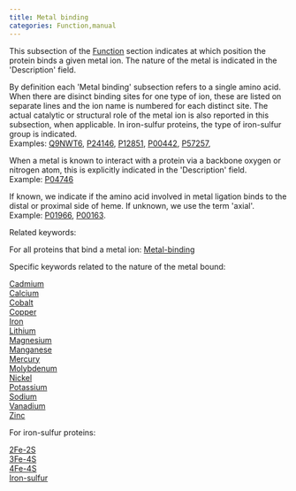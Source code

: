 ```yaml
---
title: Metal binding
categories: Function,manual
---
```


This subsection of the [Function](http://www.uniprot.org/help/function%5Fsection) section indicates at which position the protein binds a given metal ion. The nature of the metal is indicated in the 'Description' field.

By definition each 'Metal binding' subsection refers to a single amino acid. When there are disinct binding sites for one type of ion, these are listed on separate lines and the ion name is numbered for each distinct site. The actual catalytic or structural role of the metal ion is also reported in this subsection, when applicable. In iron-sulfur proteins, the type of iron-sulfur group is indicated.  
Examples: [Q9NWT6](https://www.uniprot.org/uniprotkb/Q9NWT6#function), [P24146](https://www.uniprot.org/uniprotkb/P24146#function), [P12851](https://www.uniprot.org/uniprotkb/P12851#function), [P00442](https://www.uniprot.org/uniprotkb/P00442#function), [P57257](https://www.uniprot.org/uniprotkb/P57257#function),

When a metal is known to interact with a protein via a backbone oxygen or nitrogen atom, this is explicitly indicated in the 'Description' field.  
Example: [P04746](https://www.uniprot.org/uniprotkb/P04746#function)

If known, we indicate if the amino acid involved in metal ligation binds to the distal or proximal side of heme. If unknown, we use the term 'axial'.  
Example: [P01966](https://www.uniprot.org/uniprotkb/P01966#function), [P00163](https://www.uniprot.org/uniprotkb/P00163#function).

Related keywords:

For all proteins that bind a metal ion: [Metal-binding](http://www.uniprot.org/keywords/479)

Specific keywords related to the nature of the metal bound:

[Cadmium](http://www.uniprot.org/keywords/104)  
[Calcium](http://www.uniprot.org/keywords/106)  
[Cobalt](http://www.uniprot.org/keywords/179)  
[Copper](http://www.uniprot.org/keywords/186)  
[Iron](http://www.uniprot.org/keywords/408)  
[Lithium](http://www.uniprot.org/keywords/452)  
[Magnesium](http://www.uniprot.org/keywords/460)  
[Manganese](http://www.uniprot.org/keywords/464)  
[Mercury](http://www.uniprot.org/keywords/476)  
[Molybdenum](http://www.uniprot.org/keywords/500)  
[Nickel](http://www.uniprot.org/keywords/533)  
[Potassium](http://www.uniprot.org/keywords/630)  
[Sodium](http://www.uniprot.org/keywords/915)  
[Vanadium](http://www.uniprot.org/keywords/837)  
[Zinc](http://www.uniprot.org/keywords/862)

For iron-sulfur proteins:

[2Fe-2S](http://www.uniprot.org/keywords/1)  
[3Fe-4S](http://www.uniprot.org/keywords/3)  
[4Fe-4S](http://www.uniprot.org/keywords/4)  
[Iron-sulfur](http://www.uniprot.org/keywords/411)
